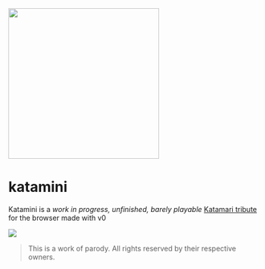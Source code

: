 <a href="https://lmangani.github.io/katamini/" target="_blank">
   <img src="https://github.com/user-attachments/assets/092536d9-66a9-4b6b-8b0c-6602c32817ad" width=300 />
</a>

# katamini

Katamini is a _work in progress, unfinished, barely playable_ [Katamari tribute](https://archive.org/details/KatamariFortissimoDamacy/) for the browser made with v0

<a href="https://lmangani.github.io/katamini/" target="_blank">
  <img src="https://github.com/user-attachments/assets/2368e727-5640-47cd-878a-62e498c5af63" /><br>
</a>

> This is a work of parody. All rights reserved by their respective owners.
